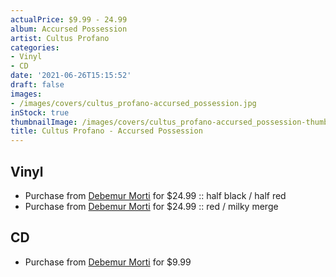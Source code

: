 ```yaml
---
actualPrice: $9.99 - 24.99
album: Accursed Possession
artist: Cultus Profano
categories:
- Vinyl
- CD
date: '2021-06-26T15:15:52'
draft: false
images:
- /images/covers/cultus_profano-accursed_possession.jpg
inStock: true
thumbnailImage: /images/covers/cultus_profano-accursed_possession-thumb.jpg
title: Cultus Profano - Accursed Possession
---
```


## Vinyl
* Purchase from [Debemur Morti](https://debemurmorti.aisamerch.com/item/98663) for $24.99 :: half black / half red
* Purchase from [Debemur Morti](https://debemurmorti.aisamerch.com/item/98665) for $24.99 :: red / milky merge
## CD
* Purchase from [Debemur Morti](https://debemurmorti.aisamerch.com/item/91567) for $9.99
